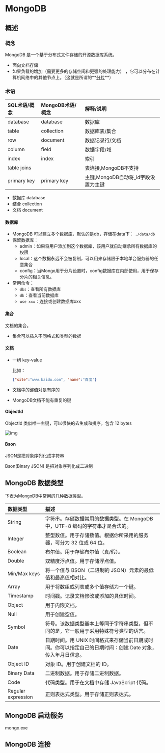 # MongoDB

## 概述

### 概念

MongoDB 是一个基于分布式文件存储的开源数据库系统。

- 面向文档存储
- 如果负载的增加（需要更多的存储空间和更强的处理能力） ，它可以分布在计算机网络中的其他节点上。（这就是所谓的**<u>分片</u>**）

### 术语

| SQL术语/概念 | MongoDB术语/概念 | 解释/说明                           |
| :----------- | :--------------- | :---------------------------------- |
| database     | database         | 数据库                              |
| table        | collection       | 数据库表/集合                       |
| row          | document         | 数据记录行/文档                     |
| column       | field            | 数据字段/域                         |
| index        | index            | 索引                                |
| table joins  |                  | 表连接,MongoDB不支持                |
| primary key  | primary key      | 主键,MongoDB自动将_id字段设置为主键 |

- 数据库 database
- 结合 collection
- 文档 document

#### 数据库

- MongoDB 可以建立多个数据库，默认的是db，存储在data下： `./data/db`
- 保留数据库：
  - admin：如果将用户添加到这个数据库，该用户就自动继承所有数据库的权限
  - local：这个数据永远不会被复制，可以用来存储限于本地单台服务器的任意集合
  - config：当Mongo用于分片设置时，config数据库在内部使用，用于保存分片的相关信息。
- 常用命令：
  - `dbs`：查看所有数据库
  - `db`：查看当前数据库
  - `use xxx`：连接或创建数据库xxx

#### 集合

文档的集合。

- 集合可以插入不同格式和类型的数据

#### 文档

- 一组 key-value

  比如：

  ```json
  {"site":"www.baidu.com", "name":"百度"}
  ```

- 文档中的键值对是有序的

- MongoDB文档不能有重复的键



#### ObjectId

ObjectId 类似唯一主键，可以很快的去生成和排序，包含 12 bytes

![img](https://www.runoob.com/wp-content/uploads/2013/10/2875754375-5a19268f0fd9b_articlex.jpeg)



#### Bson

JSON是把对象序列化成字符串

Bson(Binary JSON) 是把对象序列化成二进制



## MongoDB 数据类型

下表为MongoDB中常用的几种数据类型。

| 数据类型           | 描述                                                         |
| :----------------- | :----------------------------------------------------------- |
| String             | 字符串。存储数据常用的数据类型。在 MongoDB 中，UTF-8 编码的字符串才是合法的。 |
| Integer            | 整型数值。用于存储数值。根据你所采用的服务器，可分为 32 位或 64 位。 |
| Boolean            | 布尔值。用于存储布尔值（真/假）。                            |
| Double             | 双精度浮点值。用于存储浮点值。                               |
| Min/Max keys       | 将一个值与 BSON（二进制的 JSON）元素的最低值和最高值相对比。 |
| Array              | 用于将数组或列表或多个值存储为一个键。                       |
| Timestamp          | 时间戳。记录文档修改或添加的具体时间。                       |
| Object             | 用于内嵌文档。                                               |
| Null               | 用于创建空值。                                               |
| Symbol             | 符号。该数据类型基本上等同于字符串类型，但不同的是，它一般用于采用特殊符号类型的语言。 |
| Date               | 日期时间。用 UNIX 时间格式来存储当前日期或时间。你可以指定自己的日期时间：创建 Date 对象，传入年月日信息。 |
| Object ID          | 对象 ID。用于创建文档的 ID。                                 |
| Binary Data        | 二进制数据。用于存储二进制数据。                             |
| Code               | 代码类型。用于在文档中存储 JavaScript 代码。                 |
| Regular expression | 正则表达式类型。用于存储正则表达式。                         |



## MongoDB 启动服务

mongo.exe



## MongoDB 连接

